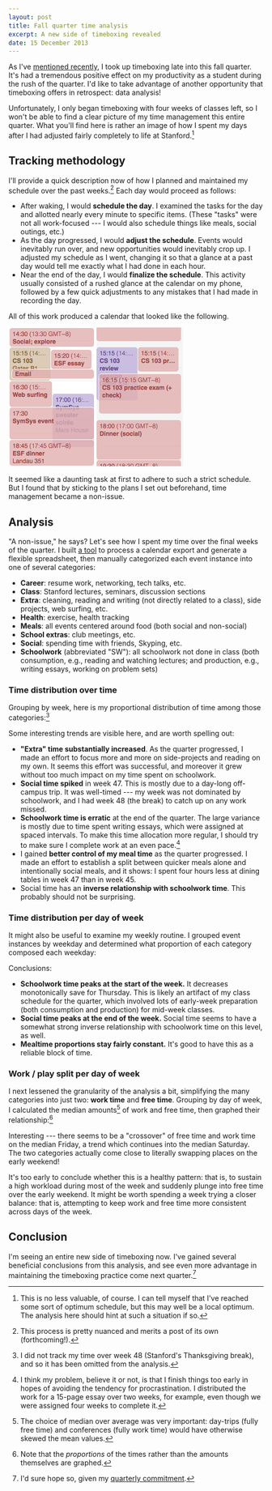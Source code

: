 ```yaml
---
layout: post
title: Fall quarter time analysis
excerpt: A new side of timeboxing revealed
date: 15 December 2013
---
```


As I've [mentioned recently][1], I took up timeboxing late into this fall
quarter. It's had a tremendous positive effect on my productivity as a student
during the rush of the quarter. I'd like to take advantage of another
opportunity that timeboxing offers in retrospect: data analysis!

Unfortunately, I only began timeboxing with four weeks of classes left, so I
won't be able to find a clear picture of my time management this entire quarter.
What you'll find here is rather an image of how I spent my days after I had
adjusted fairly completely to life at Stanford.[^1]

## Tracking methodology

I'll provide a quick description now of how I planned and maintained my schedule
over the past weeks.[^2] Each day would proceed as follows:

- After waking, I would **schedule the day**. I examined the tasks for the day
  and allotted nearly every minute to specific items. (These "tasks" were not
  all work-focused --- I would also schedule things like meals, social outings,
  etc.)
- As the day progressed, I would **adjust the schedule**. Events would
  inevitably run over, and new opportunities would inevitably crop up. I
  adjusted my schedule as I went, changing it so that a glance at a past day
  would tell me exactly what I had done in each hour.
- Near the end of the day, I would **finalize the schedule**. This activity
  usually consisted of a rushed glance at the calendar on my phone, followed by
  a few quick adjustments to any mistakes that I had made in recording the day.

All of this work produced a calendar that looked like the following.

![The product of timeboxing](/uploads/timeboxes.png)

It seemed like a daunting task at first to adhere to such a strict schedule. But
I found that by sticking to the plans I set out beforehand, time management
became a non-issue.

## Analysis

"A non-issue," he says? Let's see how I spent my time over the final weeks of
the quarter. I built [a tool][2] to process a calendar export and generate a
flexible spreadsheet, then manually categorized each event instance into one of
several categories:

- **Career**: resume work, networking, tech talks, etc.
- **Class**: Stanford lectures, seminars, discussion sections
- **Extra**: cleaning, reading and writing (not directly related to a class),
  side projects, web surfing, etc.
- **Health**: exercise, health tracking
- **Meals**: all events centered around food (both social and non-social)
- **School extras**: club meetings, etc.
- **Social**: spending time with friends, Skyping, etc.
- **Schoolwork** (abbreviated "SW"): all schoolwork not done in class (both
  consumption, e.g., reading and watching lectures; and production, e.g.,
  writing essays, working on problem sets)

### Time distribution over time

Grouping by week, here is my proportional distribution of time among those
categories:[^3]

<script type="text/javascript" src="//ajax.googleapis.com/ajax/static/modules/gviz/1.0/chart.js"> {"dataSourceUrl":"//docs.google.com/a/gauthiers.net/spreadsheet/tq?key=0AnRdm_P3VbRDdE5DUFh1YjRzUmttRUhKbFRfN01hbkE&transpose=0&headers=1&range=A1%3AJ6&gid=7&pub=1","options":{"backgroundColor":{"fill":"transparent"},"titleTextStyle":{"bold":true,"color":"#000","fontSize":16},"series":{"0":{"errorBars":{"errorType":"none"},"color":"#3366cc","targetAxisIndex":0,"hasAnnotations":true,"lineWidth":2,"annotations":{"textStyle":{"color":"#b7b7b7","fontSize":"9"}}},"1":{}},"curveType":"","animation":{"duration":500},"width":600,"lineWidth":2,"hAxis":{"title":"Week number","useFormatFromData":true,"minValue":null,"viewWindowMode":null,"viewWindow":null,"maxValue":null},"vAxes":[{"title":"Percentage of week time","useFormatFromData":true,"minorGridlines":{"count":"2"},"minValue":null,"viewWindow":{"max":null,"min":null},"maxValue":null},{"useFormatFromData":false,"title":"Total hours tracked","formatOptions":{"source":"none"},"minValue":null,"viewWindow":{"max":null,"min":null},"maxValue":null}],"booleanRole":"certainty","title":"High-level category percentages over time","height":480,"legend":"right","focusTarget":"category","useFirstColumnAsDomain":true,"tooltip":{"trigger":"none"}},"state":{},"view":{},"isDefaultVisualization":false,"chartType":"LineChart","chartName":"Chart 4"} </script>

Some interesting trends are visible here, and are worth spelling out:

- **"Extra" time substantially increased**. As the quarter progressed, I made an
  effort to focus more and more on side-projects and reading on my own. It seems
  this effort was successful, and moreover it grew without too much impact on my
  time spent on schoolwork.
- **Social time spiked** in week 47. This is mostly due to a day-long off-campus
  trip. It was well-timed --- my week was not dominated by schoolwork, and I had
  week 48 (the break) to catch up on any work missed.
- **Schoolwork time is erratic** at the end of the quarter. The large variance
  is mostly due to time spent writing essays, which were assigned at spaced
  intervals. To make this time allocation more regular, I should try to make
  sure I complete work at an even pace.[^4]
- I gained **better control of my meal time** as the quarter progressed. I made
  an effort to establish a split between quicker meals alone and intentionally
  social meals, and it shows: I spent four hours less at dining tables in week
  47 than in week 45.
- Social time has an **inverse relationship with schoolwork time**. This
  probably should not be surprising.

### Time distribution per day of week

It might also be useful to examine my weekly routine. I grouped event instances
by weekday and determined what proportion of each category composed each
weekday:

<script type="text/javascript" src="//ajax.googleapis.com/ajax/static/modules/gviz/1.0/chart.js"> {"dataSourceUrl":"//docs.google.com/a/gauthiers.net/spreadsheet/tq?key=0AnRdm_P3VbRDdE5DUFh1YjRzUmttRUhKbFRfN01hbkE&transpose=0&headers=1&merge=COLS&range=B11%3AB18%2CD11%3AL18&gid=9&pub=1","options":{"backgroundColor":{"fill":"transparent"},"titleTextStyle":{"bold":true,"color":"#000","fontSize":16},"animation":{"duration":0},"width":600,"hAxis":{"useFormatFromData":true,"title":"Day of week","minValue":null,"viewWindowMode":null,"viewWindow":null,"maxValue":null},"vAxes":[{"useFormatFromData":true,"title":"","minorGridlines":{"count":"4"},"minValue":null,"logScale":false,"viewWindow":{"max":null,"min":null},"maxValue":null},{"useFormatFromData":true,"minValue":null,"logScale":false,"viewWindow":{"max":null,"min":null},"maxValue":null}],"booleanRole":"certainty","title":"High-level category percentages per day of week","height":600,"domainAxis":{"direction":1},"legend":"right","focusTarget":"category","isStacked":true,"tooltip":{"trigger":"none"}},"state":{},"view":{},"isDefaultVisualization":false,"chartType":"AreaChart","chartName":"Chart 4"} </script>

Conclusions:

- **Schoolwork time peaks at the start of the week.** It decreases monotonically
  save for Thursday. This is likely an artifact of my class schedule for the
  quarter, which involved lots of early-week preparation (both consumption and
  production) for mid-week classes.
- **Social time peaks at the end of the week.** Social time seems to have a
  somewhat strong inverse relationship with schoolwork time on this level, as
  well.
- **Mealtime proportions stay fairly constant.** It's good to have this as a
  reliable block of time.

### Work / play split per day of week

I next lessened the granularity of the analysis a bit, simplifying the many
categories into just two: **work time** and **free time**. Grouping by day of
week, I calculated the median amounts[^5] of work and free time, then graphed their
relationship:[^6]

<script type="text/javascript" src="//ajax.googleapis.com/ajax/static/modules/gviz/1.0/chart.js"> {"dataSourceUrl":"//docs.google.com/a/gauthiers.net/spreadsheet/tq?key=0AnRdm_P3VbRDdE5DUFh1YjRzUmttRUhKbFRfN01hbkE&transpose=0&headers=1&merge=COLS&range=B1%3AB100%2CH1%3AH100%2CF1%3AG100&gid=6&pub=1","options":{"backgroundColor":{"fill":"transparent"},"titleTextStyle":{"bold":true,"color":"#000","fontSize":16},"series":[{"color":"#efefef","targetAxisIndex":1,"type":"bars"},{"pointSize":0}],"animation":{"duration":0},"width":600,"type":"line","hAxis":{"useFormatFromData":true,"minValue":null,"viewWindow":{"min":null,"max":null},"maxValue":null},"vAxes":[{"useFormatFromData":true,"title":"Proportion of total work and free time","minorGridlines":{"count":"4"},"minValue":0,"viewWindowMode":"pretty","gridlines":{"count":"5"},"viewWindow":{"min":0,"max":1},"maxValue":1},{"useFormatFromData":true,"title":"# classes attended","minValue":null,"viewWindow":{"min":null,"max":null},"maxValue":null}],"booleanRole":"certainty","title":"Day-of-week work / play split","height":402,"legend":"in","focusTarget":"category","tooltip":{"trigger":"none"}},"state":{},"view":{},"isDefaultVisualization":false,"chartType":"ComboChart","chartName":"Chart 7"} </script>

Interesting --- there seems to be a "crossover" of free time and work time on
the median Friday, a trend which continues into the median Saturday. The two
categories actually come close to literally swapping places on the early
weekend!

It's too early to conclude whether this is a healthy pattern: that is, to
sustain a high workload during most of the week and suddenly plunge into free
time over the early weekend. It might be worth spending a week trying a closer
balance: that is, attempting to keep work and free time more consistent across
days of the week.

## Conclusion

I'm seeing an entire new side of timeboxing now. I've gained several beneficial
conclusions from this analysis, and see even more advantage in maintaining the
timeboxing practice come next quarter.[^7]

[1]: /2013/winter-2014#timeboxing
[2]: https://github.com/hans/ical2csv/blob/master/ical2csv.py

[^1]: This is no less valuable, of course. I can tell myself that I've reached some sort of optimum schedule, but this may well be a local optimum. The analysis here should hint at such a situation if so.
[^2]: This process is pretty nuanced and merits a post of its own (forthcoming!).
[^3]: I did not track my time over week 48 (Stanford's Thanksgiving break), and so it has been omitted from the analysis.
[^4]: I think my problem, believe it or not, is that I finish things too early in hopes of avoiding the tendency for procrastination. I distributed the work for a 15-page essay over two weeks, for example, even though we were assigned four weeks to complete it.
[^5]: The choice of median over average was very important: day-trips (fully free time) and conferences (fully work time) would have otherwise skewed the mean values.
[^6]: Note that the *proportions* of the times rather than the amounts themselves are graphed.
[^7]: I'd sure hope so, given my [quarterly commitment][1].
